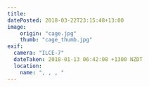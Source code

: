 ```yaml
---
title: 
datePosted: 2018-03-22T23:15:48+13:00
image: 
    origin: "cage.jpg"
    thumb: "cage_thumb.jpg"
exif:
  camera: "ILCE-7"
  dateTaken: 2018-01-13 06:42:08 +1300 NZDT
  location:
    name: ", , , "
---
```



	
